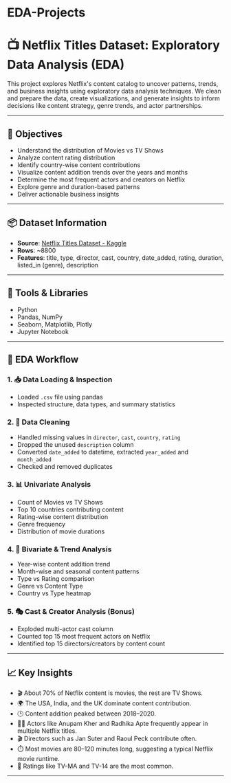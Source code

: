 # EDA-Projects
# 📺 Netflix Titles Dataset: Exploratory Data Analysis (EDA)

This project explores Netflix's content catalog to uncover patterns, trends, and business insights using exploratory data analysis techniques. We clean and prepare the data, create visualizations, and generate insights to inform decisions like content strategy, genre trends, and actor partnerships.

---

## 🎯 Objectives

- Understand the distribution of Movies vs TV Shows
- Analyze content rating distribution
- Identify country-wise content contributions
- Visualize content addition trends over the years and months
- Determine the most frequent actors and creators on Netflix
- Explore genre and duration-based patterns
- Deliver actionable business insights

---

## 📦 Dataset Information

- **Source**: [Netflix Titles Dataset - Kaggle](https://www.kaggle.com/datasets/shivamb/netflix-shows)
- **Rows**: ~8800
- **Features**: title, type, director, cast, country, date_added, rating, duration, listed_in (genre), description

---

## 🧰 Tools & Libraries

- Python
- Pandas, NumPy
- Seaborn, Matplotlib, Plotly
- Jupyter Notebook

---

## 🔧 EDA Workflow

### 1. 📥 Data Loading & Inspection
- Loaded `.csv` file using pandas
- Inspected structure, data types, and summary statistics

### 2. 🧹 Data Cleaning
- Handled missing values in `director`, `cast`, `country`, `rating`
- Dropped the unused `description` column
- Converted `date_added` to datetime, extracted `year_added` and `month_added`
- Checked and removed duplicates

### 3. 📊 Univariate Analysis
- Count of Movies vs TV Shows
- Top 10 countries contributing content
- Rating-wise content distribution
- Genre frequency
- Distribution of movie durations

### 4. 🔁 Bivariate & Trend Analysis
- Year-wise content addition trend
- Month-wise and seasonal content patterns
- Type vs Rating comparison
- Genre vs Content Type
- Country vs Type heatmap

### 5. 🎭 Cast & Creator Analysis (Bonus)
- Exploded multi-actor cast column
- Counted top 15 most frequent actors on Netflix
- Identified top 15 directors/creators by content count

---

## 📈 Key Insights

- 🎬 About 70% of Netflix content is movies, the rest are TV Shows.
- 🌍 The USA, India, and the UK dominate content contribution.
- 🕒 Content addition peaked between 2018–2020.
- 🧑‍🎤 Actors like Anupam Kher and Radhika Apte frequently appear in multiple Netflix titles.
- 🎬 Directors such as Jan Suter and Raoul Peck contribute often.
- ⏱️ Most movies are 80–120 minutes long, suggesting a typical Netflix movie runtime.
- 🔞 Ratings like TV-MA and TV-14 are the most common.

---
